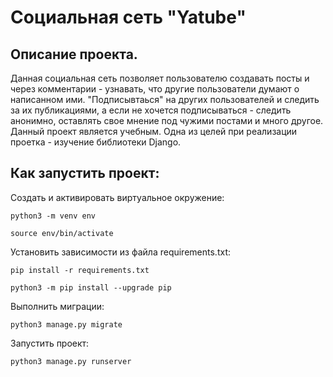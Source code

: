# Социальная сеть "Yatube"

## Описание проекта.
Данная социальная сеть позволяет пользователю создавать посты и через комментарии - узнавать, что другие пользователи думают о написанном ими. "Подписывтаься" на других пользователей и следить за их публикациями, а если не хочется подписываться - следить анонимно, оставлять свое мнение под чужими постами и много другое.
Данный проект является учебным. Одна из целей при реализации проетка - изучение библиотеки Django.

## Как запустить проект: 

Cоздать и активировать виртуальное окружение:
```
python3 -m venv env
```

```
source env/bin/activate
```

Установить зависимости из файла requirements.txt:
```
pip install -r requirements.txt
```
```
python3 -m pip install --upgrade pip
```

Выполнить миграции: 
```
python3 manage.py migrate
```

Запустить проект: 
```
python3 manage.py runserver
```
